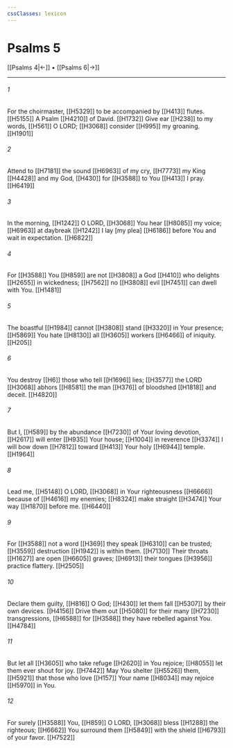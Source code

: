 ```yaml
---
cssClasses: lexicon
---
```


# Psalms 5

[[Psalms 4|←]] • [[Psalms 6|→]]

---

###### 1
For the choirmaster, [[H5329]] to be accompanied by [[H413]] flutes. [[H5155]] A Psalm [[H4210]] of David. [[H1732]] Give ear [[H238]] to my words, [[H561]] O LORD; [[H3068]] consider [[H995]] my groaning. [[H1901]]

###### 2
Attend to [[H7181]] the sound [[H6963]] of my cry, [[H7773]] my King [[H4428]] and my God, [[H430]] for [[H3588]] to You [[H413]] I pray. [[H6419]]

###### 3
In the morning, [[H1242]] O LORD, [[H3068]] You hear [[H8085]] my voice; [[H6963]] at daybreak [[H1242]] I lay [my plea] [[H6186]] before You  and wait in expectation. [[H6822]]

###### 4
For [[H3588]] You [[H859]] are not [[H3808]] a God [[H410]] who delights [[H2655]] in wickedness; [[H7562]] no [[H3808]] evil [[H7451]] can dwell with You. [[H1481]]

###### 5
The boastful [[H1984]] cannot [[H3808]] stand [[H3320]] in Your presence; [[H5869]] You hate [[H8130]] all [[H3605]] workers [[H6466]] of iniquity. [[H205]]

###### 6
You destroy [[H6]] those who tell [[H1696]] lies; [[H3577]] the LORD [[H3068]] abhors [[H8581]] the man [[H376]] of bloodshed [[H1818]] and deceit. [[H4820]]

###### 7
But I, [[H589]] by the abundance [[H7230]] of Your loving devotion, [[H2617]] will enter [[H935]] Your house; [[H1004]] in reverence [[H3374]] I will bow down [[H7812]] toward [[H413]] Your holy [[H6944]] temple. [[H1964]]

###### 8
Lead me, [[H5148]] O LORD, [[H3068]] in Your righteousness [[H6666]] because of [[H4616]] my enemies; [[H8324]] make straight [[H3474]] Your way [[H1870]] before me. [[H6440]]

###### 9
For [[H3588]] not a word [[H369]] they speak [[H6310]] can be trusted; [[H3559]] destruction [[H1942]] is within them. [[H7130]] Their throats [[H1627]] are open [[H6605]] graves; [[H6913]] their tongues [[H3956]] practice flattery. [[H2505]]

###### 10
Declare them guilty, [[H816]] O God; [[H430]] let them fall [[H5307]] by their own devices. [[H4156]] Drive them out [[H5080]] for their many [[H7230]] transgressions, [[H6588]] for [[H3588]] they have rebelled against You. [[H4784]]

###### 11
But let all [[H3605]] who take refuge [[H2620]] in You  rejoice; [[H8055]] let them ever shout for joy. [[H7442]] May You shelter [[H5526]] them, [[H5921]] that those who love [[H157]] Your name [[H8034]] may rejoice [[H5970]] in You. 

###### 12
For surely [[H3588]] You, [[H859]] O LORD, [[H3068]] bless [[H1288]] the righteous; [[H6662]] You surround them [[H5849]] with the shield [[H6793]] of your favor. [[H7522]]

